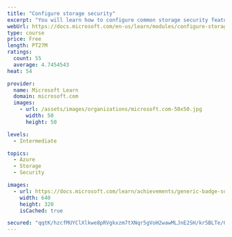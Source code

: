 ```yaml
---
title: "Configure storage security"
excerpt: "You will learn how to configure common storage security features like storage access signatures."
webUrl: https://docs.microsoft.com/en-us/learn/modules/configure-storage-security/
type: course
price: Free
length: PT27M
ratings:
  count: 55
  average: 4.7454543
heat: 54

provider:
  name: Microsoft Learn
  domain: microsoft.com
  images:
    - url: /assets/images/organizations/microsoft.com-50x50.jpg
      width: 50
      height: 50

levels:
  - Intermediate

topics:
  - Azure
  - Storage
  - Security

images:
  - url: https://docs.microsoft.com/learn/achievements/generic-badge-social.png
    width: 640
    height: 320
    isCached: true

secured: "qqtK/hzcfMUYClXlkwe8pRVgkxzm7tXNqr5gVoH2wawMLJnE2SH/kr5BLTe/O+kswn52Zi7Jw00i4cSuCdfvoLvclLxn2yrcXIzUP0471AVtu3pTNfvMvZNwgs9iiEnnbCvRUSB7TTRL5BphfvM3Z2vIf5PcceXhqXcZ2x4jh2qqDxem2KRv5EZcfDIWRsK9ekq4qWsSzK8jn1Ok9d275+xW+INMilCLZPs5KGN68Db8Hik2oyh7rfO4DmmRSICi54itfmx+Mi5U/aPeOPDEEegNT4nXL+MQjp1tdTlDKK+ZaWkii5WzVEXezP179a7qg5M0rb3BC6sRqBuO4Zuc9SM+q6fYrIENCKaLJdmy3ijdRawI3kMbJYQZc8FRtewwqpHQPJcsULJHkQU9bKzuJ+gNHOF3HUd3vJTp0kizeQA=;KXACHrCjCANkuqwEi8TpjA=="
---
```


